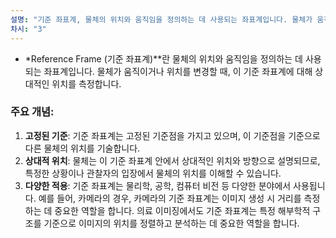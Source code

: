 ```yaml
---
설명: "기준 좌표계, 물체의 위치와 움직임을 정의하는 데 사용되는 좌표계입니다. 물체가 움직이거나 위치를 변경할 때, 이 기준 좌표계에 대해 상대적인 위치를 측정합니다. "
차시: "3"
---
```

- *Reference Frame (기준 좌표계)**란 물체의 위치와 움직임을 정의하는 데 사용되는 좌표계입니다. 물체가 움직이거나 위치를 변경할 때, 이 기준 좌표계에 대해 상대적인 위치를 측정합니다.
### 주요 개념:
1. **고정된 기준**: 기준 좌표계는 고정된 기준점을 가지고 있으며, 이 기준점을 기준으로 다른 물체의 위치를 기술합니다.
2. **상대적 위치**: 물체는 이 기준 좌표계 안에서 상대적인 위치와 방향으로 설명되므로, 특정한 상황이나 관찰자의 입장에서 물체의 위치를 이해할 수 있습니다.
3. **다양한 적용**: 기준 좌표계는 물리학, 공학, 컴퓨터 비전 등 다양한 분야에서 사용됩니다. 예를 들어, 카메라의 경우, 카메라의 기준 좌표계는 이미지 생성 시 거리를 측정하는 데 중요한 역할을 합니다.
의료 이미징에서도 기준 좌표계는 특정 해부학적 구조를 기준으로 이미지의 위치를 정렬하고 분석하는 데 중요한 역할을 합니다.